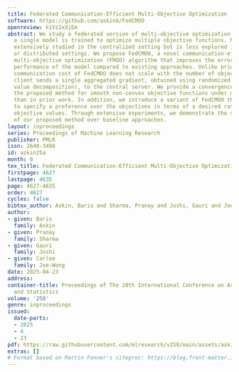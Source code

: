 ```yaml
---
title: Federated Communication-Efficient Multi-Objective Optimization
software: https://github.com/askinb/FedCMOO
openreview: kiVz2xXjEm
abstract: We study a federated version of multi-objective optimization (MOO), where
  a single model is trained to optimize multiple objective functions. MOO has been
  extensively studied in the centralized setting but is less explored in federated
  or distributed settings. We propose FedCMOO, a novel communication-efficient federated
  multi-objective optimization (FMOO) algorithm that improves the error convergence
  performance of the model compared to existing approaches. Unlike prior works, the
  communication cost of FedCMOO does not scale with the number of objectives, as each
  client sends a single aggregated gradient, obtained using randomized SVD (singular
  value decomposition), to the central server. We provide a convergence analysis of
  the proposed method for smooth non-convex objective functions under milder assumptions
  than in prior work. In addition, we introduce a variant of FedCMOO that allows users
  to specify a preference over the objectives in terms of a desired ratio of the final
  objective values. Through extensive experiments, we demonstrate the superiority
  of our proposed method over baseline approaches.
layout: inproceedings
series: Proceedings of Machine Learning Research
publisher: PMLR
issn: 2640-3498
id: askin25a
month: 0
tex_title: Federated Communication-Efficient Multi-Objective Optimization
firstpage: 4627
lastpage: 4635
page: 4627-4635
order: 4627
cycles: false
bibtex_author: Askin, Baris and Sharma, Pranay and Joshi, Gauri and Joe-Wong, Carlee
author:
- given: Baris
  family: Askin
- given: Pranay
  family: Sharma
- given: Gauri
  family: Joshi
- given: Carlee
  family: Joe-Wong
date: 2025-04-23
address:
container-title: Proceedings of The 28th International Conference on Artificial Intelligence
  and Statistics
volume: '258'
genre: inproceedings
issued:
  date-parts:
  - 2025
  - 4
  - 23
pdf: https://raw.githubusercontent.com/mlresearch/v258/main/assets/askin25a/askin25a.pdf
extras: []
# Format based on Martin Fenner's citeproc: https://blog.front-matter.io/posts/citeproc-yaml-for-bibliographies/
---
```

